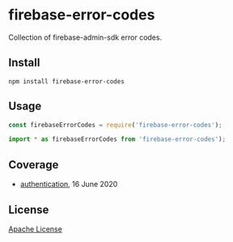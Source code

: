 # firebase-error-codes

Collection of firebase-admin-sdk error codes.

## Install

```
npm install firebase-error-codes
```

## Usage

```js
const firebaseErrorCodes = require('firebase-error-codes');
```

```js
import * as firebaseErrorCodes from 'firebase-error-codes');
```

## Coverage

- [authentication](https://firebase.google.com/docs/auth/admin/errors), 16 June 2020

## License

[Apache License](LICENSE)
